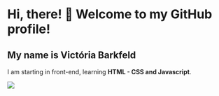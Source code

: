 # Hi, there! 👋 Welcome to my GitHub profile!

## My name is Victória Barkfeld
I am starting in front-end, learning **HTML - CSS and Javascript**.




[<img src="https://img.shields.io/badge/linkedin-%230077B5.svg?&style=for-the-badge&logo=linkedin&logoColor=white" />](https://www.linkedin.com/in/victoria-barkfeld/) 
